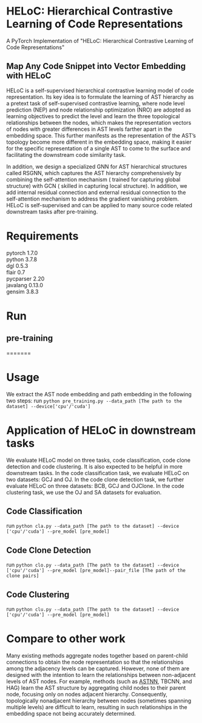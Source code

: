 # HELoC: Hierarchical Contrastive Learning of Code Representations
A PyTorch Implementation of "HELoC: Hierarchical Contrastive Learning of Code Representations"
## Map Any Code Snippet into Vector Embedding with HELoC
HELoC is a self-supervised hierarchical contrastive learning model of code representation. Its key idea is to  formulate the learning of AST hierarchy as a pretext task of self-supervised contrastive learning, where node level prediction (NEP) and node relationship optimization (NRO) are adopted as learning objectives to predict the level and learn the three topological relationships between the nodes, which makes the representation vectors of nodes with greater differences in AST levels farther apart in the embedding space. This further manifests as the representation of the AST’s topology become more different in the embedding space, making it easier for the specific representation of a single AST to come to the surface and facilitating the downstream code similarity task.

In addition, we design a specialized GNN for AST hierarchical structures called RSGNN, which captures the AST hierarchy comprehensively by combining the self-attention mechanism ( trained for capturing global structure) with GCN ( skilled in capturing local structure). In addition, we add internal residual connection and external residual connection to the self-attention mechanism to address the gradient vanishing problem. 
HELoC is self-supervised and can be applied to many source code related downstream tasks after pre-training. 
# Requirements <br />
pytorch 1.7.0 <br />
python 3.7.8 <br />
dgl 0.5.3 <br />
flair 0.7 <br />
pycparser 2.20 <br />
javalang 0.13.0 <br />
gensim 3.8.3 <br />
# Run <br />
## pre-training 
=======
# Usage
We extract the AST node embedding and path embedding in the following two steps:
run ```python pre_training.py --data_path [The path to the dataset] --device['cpu'/'cuda']```
# Application of HELoC in downstream tasks
We evaluate HELoC model on three tasks, code classification, code clone detection and code clustering. It is also expected to be helpful in more downstream tasks.
In the code classification task, we evaluate HELoC on two datasets: GCJ and OJ. 
In the code clone detection task, we further evaluate HELoC on three datasets: BCB, GCJ and OJClone. 
In the code clustering task, we use the OJ and SA datasets for evaluation.
## Code Classification <br /> 
run ```python cla.py --data_path [The path to the dataset] --device ['cpu'/'cuda'] --pre_model [pre_model]```
## Code Clone Detection <br />
run ```python clo.py --data_path [The path to the dataset] --device ['cpu'/'cuda'] --pre_model [pre_model]--pair_file [The path of the clone pairs]```
## Code Clustering <br />
run ```python clu.py --data_path [The path to the dataset] --device ['cpu'/'cuda'] --pre_model [pre_model]```
# Compare to other work
Many existing methods aggregate nodes together based on parent-child connections to obtain the node representation so that the relationships among the adjacency levels can be captured. However, none of them are designed with the intention to learn the relationships between non-adjacent levels of AST nodes.
For example, methods (such as [ASTNN](https://ieeexplore.ieee.org/abstract/document/8812062), TBCNN, and HAG) learn the AST structure by aggregating child nodes to their parent node, focusing only on nodes adjacent hierarchy. Consequently, topologically nonadjacent hierarchy between nodes (sometimes spanning multiple levels) are difficult to learn, resulting in such relationships in the embedding space not being accurately determined. 

